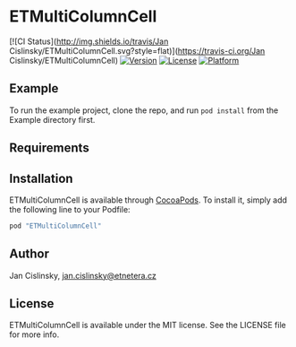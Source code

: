 # ETMultiColumnCell

[![CI Status](http://img.shields.io/travis/Jan Cislinsky/ETMultiColumnCell.svg?style=flat)](https://travis-ci.org/Jan Cislinsky/ETMultiColumnCell)
[![Version](https://img.shields.io/cocoapods/v/ETMultiColumnCell.svg?style=flat)](http://cocoapods.org/pods/ETMultiColumnCell)
[![License](https://img.shields.io/cocoapods/l/ETMultiColumnCell.svg?style=flat)](http://cocoapods.org/pods/ETMultiColumnCell)
[![Platform](https://img.shields.io/cocoapods/p/ETMultiColumnCell.svg?style=flat)](http://cocoapods.org/pods/ETMultiColumnCell)

## Example

To run the example project, clone the repo, and run `pod install` from the Example directory first.

## Requirements

## Installation

ETMultiColumnCell is available through [CocoaPods](http://cocoapods.org). To install
it, simply add the following line to your Podfile:

```ruby
pod "ETMultiColumnCell"
```

## Author

Jan Cislinsky, jan.cislinsky@etnetera.cz

## License

ETMultiColumnCell is available under the MIT license. See the LICENSE file for more info.
